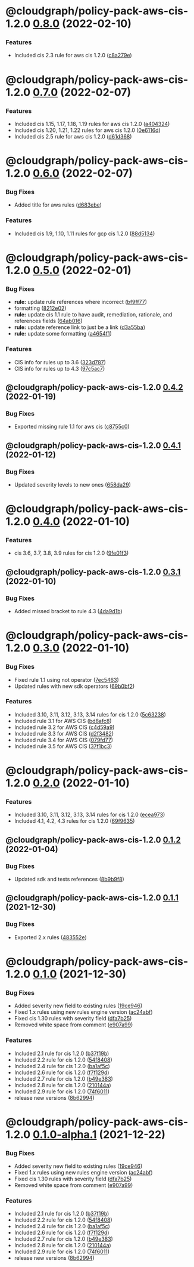 # @cloudgraph/policy-pack-aws-cis-1.2.0 [0.8.0](https://gitlab.com/auto-cloud/cloudgraph/policy-packs/compare/@cloudgraph/policy-pack-aws-cis-1.2.0@0.7.0...@cloudgraph/policy-pack-aws-cis-1.2.0@0.8.0) (2022-02-10)


### Features

* Included cis 2.3 rule for aws cis 1.2.0 ([c8a279e](https://gitlab.com/auto-cloud/cloudgraph/policy-packs/commit/c8a279e5cb8ca84f38aa2db035d8b30a2040efaf))

# @cloudgraph/policy-pack-aws-cis-1.2.0 [0.7.0](https://gitlab.com/auto-cloud/cloudgraph/policy-packs/compare/@cloudgraph/policy-pack-aws-cis-1.2.0@0.6.0...@cloudgraph/policy-pack-aws-cis-1.2.0@0.7.0) (2022-02-07)


### Features

* Included cis 1.15, 1.17, 1.18, 1.19 rules for aws cis 1.2.0 ([a404324](https://gitlab.com/auto-cloud/cloudgraph/policy-packs/commit/a404324dc78c192c0eec6656ecfd45f9867f1f22))
* Included cis 1.20, 1.21, 1.22 rules for aws cis 1.2.0 ([0e6116d](https://gitlab.com/auto-cloud/cloudgraph/policy-packs/commit/0e6116d38f17929e0ee376b2e96d3525e04b5c61))
* Included cis 2.5 rule for aws cis 1.2.0 ([d61d368](https://gitlab.com/auto-cloud/cloudgraph/policy-packs/commit/d61d36818db2478445283516ee9b58f676de4565))

# @cloudgraph/policy-pack-aws-cis-1.2.0 [0.6.0](https://gitlab.com/auto-cloud/cloudgraph/policy-packs/compare/@cloudgraph/policy-pack-aws-cis-1.2.0@0.5.0...@cloudgraph/policy-pack-aws-cis-1.2.0@0.6.0) (2022-02-07)


### Bug Fixes

* Added title for aws rules ([d683ebe](https://gitlab.com/auto-cloud/cloudgraph/policy-packs/commit/d683ebe295c3348783c43881f3e742bcd688fc9d))


### Features

* Included cis 1.9, 1.10, 1.11 rules for gcp cis 1.2.0 ([88d5134](https://gitlab.com/auto-cloud/cloudgraph/policy-packs/commit/88d513443a9dab9fa921d8ad3f648c4ee47a7e42))

# @cloudgraph/policy-pack-aws-cis-1.2.0 [0.5.0](https://gitlab.com/auto-cloud/cloudgraph/policy-packs/compare/@cloudgraph/policy-pack-aws-cis-1.2.0@0.4.2...@cloudgraph/policy-pack-aws-cis-1.2.0@0.5.0) (2022-02-01)


### Bug Fixes

* **rule:** update rule references where incorrect ([bf9ff77](https://gitlab.com/auto-cloud/cloudgraph/policy-packs/commit/bf9ff77172f5b07ea2c33304534b28b9aa128248))
* formatting ([8212e02](https://gitlab.com/auto-cloud/cloudgraph/policy-packs/commit/8212e0289ba1abc252207777fc729c3c0f5652e6))
* **rule:** update cis 1.1 rule to have audit, remediation, rationale, and references fields ([64ab016](https://gitlab.com/auto-cloud/cloudgraph/policy-packs/commit/64ab0164b7bcc441ff0fcadbe518be2dc738cde6))
* **rule:** update reference link to just be a link ([d3a55ba](https://gitlab.com/auto-cloud/cloudgraph/policy-packs/commit/d3a55ba51f707973813d3c35c15b1a1265f9f39c))
* **rule:** update some formatting ([a4654f1](https://gitlab.com/auto-cloud/cloudgraph/policy-packs/commit/a4654f1bcd69766af5e485934e692a18204c26e5))


### Features

* CIS info for rules up to 3.6 ([323d787](https://gitlab.com/auto-cloud/cloudgraph/policy-packs/commit/323d787f453f4d0b5b80335337c3c4aa6e3ec673))
* CIS info for rules up to 4.3 ([97c5ac7](https://gitlab.com/auto-cloud/cloudgraph/policy-packs/commit/97c5ac76813eaf937de4e7dc51cd979a110729b5))

## @cloudgraph/policy-pack-aws-cis-1.2.0 [0.4.2](https://gitlab.com/auto-cloud/cloudgraph/policy-packs/compare/@cloudgraph/policy-pack-aws-cis-1.2.0@0.4.1...@cloudgraph/policy-pack-aws-cis-1.2.0@0.4.2) (2022-01-19)


### Bug Fixes

* Exported missing rule 1.1 for aws cis ([c8755c0](https://gitlab.com/auto-cloud/cloudgraph/policy-packs/commit/c8755c0a8c0a4e17e19a9e084a28005d5956c0a4))

## @cloudgraph/policy-pack-aws-cis-1.2.0 [0.4.1](https://gitlab.com/auto-cloud/cloudgraph/policy-packs/compare/@cloudgraph/policy-pack-aws-cis-1.2.0@0.4.0...@cloudgraph/policy-pack-aws-cis-1.2.0@0.4.1) (2022-01-12)


### Bug Fixes

* Updated severity levels to new ones ([658da29](https://gitlab.com/auto-cloud/cloudgraph/policy-packs/commit/658da29de227fbc4074422ba728b8a07b3ef987b))

# @cloudgraph/policy-pack-aws-cis-1.2.0 [0.4.0](https://gitlab.com/auto-cloud/cloudgraph/policy-packs/compare/@cloudgraph/policy-pack-aws-cis-1.2.0@0.3.1...@cloudgraph/policy-pack-aws-cis-1.2.0@0.4.0) (2022-01-10)


### Features

* cis 3.6, 3.7, 3.8, 3.9 rules for cis 1.2.0 ([9fe01f3](https://gitlab.com/auto-cloud/cloudgraph/policy-packs/commit/9fe01f366e0498ea77acc3c55fa0e8905a3dc9c6))

## @cloudgraph/policy-pack-aws-cis-1.2.0 [0.3.1](https://gitlab.com/auto-cloud/cloudgraph/policy-packs/compare/@cloudgraph/policy-pack-aws-cis-1.2.0@0.3.0...@cloudgraph/policy-pack-aws-cis-1.2.0@0.3.1) (2022-01-10)


### Bug Fixes

* Added missed bracket to rule 4.3 ([4da9d1b](https://gitlab.com/auto-cloud/cloudgraph/policy-packs/commit/4da9d1b21f89838fdf636bebeecdeda674f328e2))

# @cloudgraph/policy-pack-aws-cis-1.2.0 [0.3.0](https://gitlab.com/auto-cloud/cloudgraph/policy-packs/compare/@cloudgraph/policy-pack-aws-cis-1.2.0@0.2.0...@cloudgraph/policy-pack-aws-cis-1.2.0@0.3.0) (2022-01-10)


### Bug Fixes

* Fixed rule 1.1 using not operator ([7ec5463](https://gitlab.com/auto-cloud/cloudgraph/policy-packs/commit/7ec5463c358c5e66cc406980bbbb4fb5777192a2))
* Updated rules with new sdk operators ([69b0bf2](https://gitlab.com/auto-cloud/cloudgraph/policy-packs/commit/69b0bf242ff7539319f881162cb5644b0d2244a6))


### Features

* Included 3.10, 3.11, 3.12, 3.13, 3.14 rules for cis 1.2.0 ([5c63238](https://gitlab.com/auto-cloud/cloudgraph/policy-packs/commit/5c63238385141c19640153cfeab4a28a414e7108))
* Included rule 3.1 for AWS CIS ([bd8afc8](https://gitlab.com/auto-cloud/cloudgraph/policy-packs/commit/bd8afc8d5b2a8c158c7d67b0d80cc87708d13669))
* Included rule 3.2 for AWS CIS ([c4d59a9](https://gitlab.com/auto-cloud/cloudgraph/policy-packs/commit/c4d59a907293655245847d54f78f175df0186c73))
* Included rule 3.3 for AWS CIS ([d2f3482](https://gitlab.com/auto-cloud/cloudgraph/policy-packs/commit/d2f34822054e7d21ed7707dc01d34679dd41a4f2))
* Included rule 3.4 for AWS CIS ([079fd77](https://gitlab.com/auto-cloud/cloudgraph/policy-packs/commit/079fd773fb82f94e4e4f4fc16ea939a68575d54a))
* Included rule 3.5 for AWS CIS ([37f1bc3](https://gitlab.com/auto-cloud/cloudgraph/policy-packs/commit/37f1bc335a4eb92d3014f9e921eeaae053af9d46))

# @cloudgraph/policy-pack-aws-cis-1.2.0 [0.2.0](https://gitlab.com/auto-cloud/cloudgraph/policy-packs/compare/@cloudgraph/policy-pack-aws-cis-1.2.0@0.1.2...@cloudgraph/policy-pack-aws-cis-1.2.0@0.2.0) (2022-01-10)


### Features

* Included 3.10, 3.11, 3.12, 3.13, 3.14 rules for cis 1.2.0 ([ecea973](https://gitlab.com/auto-cloud/cloudgraph/policy-packs/commit/ecea9739f19984b96d96b251670f087baeff14ec))
* Included 4.1, 4.2, 4.3 rules for cis 1.2.0 ([69f9635](https://gitlab.com/auto-cloud/cloudgraph/policy-packs/commit/69f9635e1b1505ff82db579f6cfad2afb2979f05))

## @cloudgraph/policy-pack-aws-cis-1.2.0 [0.1.2](https://gitlab.com/auto-cloud/cloudgraph/policy-packs/compare/@cloudgraph/policy-pack-aws-cis-1.2.0@0.1.1...@cloudgraph/policy-pack-aws-cis-1.2.0@0.1.2) (2022-01-04)


### Bug Fixes

* Updated sdk and tests references ([8b9b9f8](https://gitlab.com/auto-cloud/cloudgraph/policy-packs/commit/8b9b9f8eaca504d1075569c06a8e897c455c0fe4))

## @cloudgraph/policy-pack-aws-cis-1.2.0 [0.1.1](https://gitlab.com/auto-cloud/cloudgraph/policy-packs/compare/@cloudgraph/policy-pack-aws-cis-1.2.0@0.1.0...@cloudgraph/policy-pack-aws-cis-1.2.0@0.1.1) (2021-12-30)


### Bug Fixes

* Exported 2.x rules ([483552e](https://gitlab.com/auto-cloud/cloudgraph/policy-packs/commit/483552ebb3b9dbc01c5306e33a2b720216b94ab4))

# @cloudgraph/policy-pack-aws-cis-1.2.0 [0.1.0](https://gitlab.com/auto-cloud/cloudgraph/policy-packs/compare/@cloudgraph/policy-pack-aws-cis-1.2.0@0.0.0...@cloudgraph/policy-pack-aws-cis-1.2.0@0.1.0) (2021-12-30)


### Bug Fixes

* Added severity new field to existing rules ([19ce946](https://gitlab.com/auto-cloud/cloudgraph/policy-packs/commit/19ce9465726fcc5fffb208e9b430dcecd658347d))
* Fixed 1.x rules using new rules engine version ([ac24abf](https://gitlab.com/auto-cloud/cloudgraph/policy-packs/commit/ac24abfa7ff49cb656a5b62fd7bcfb9847b9f2ae))
* Fixed cis 1.30 rules with severity field ([dfa7b25](https://gitlab.com/auto-cloud/cloudgraph/policy-packs/commit/dfa7b2542603cb038bfc2783cdf11562cab05e2b))
* Removed white space from comment ([e907a99](https://gitlab.com/auto-cloud/cloudgraph/policy-packs/commit/e907a9927ca0356062a13053f05e24f449e715c7))


### Features

* Included 2.1 rule for cis 1.2.0 ([b37f19b](https://gitlab.com/auto-cloud/cloudgraph/policy-packs/commit/b37f19b295438084066141e26b719e8965007042))
* Included 2.2 rule for cis 1.2.0 ([54f8408](https://gitlab.com/auto-cloud/cloudgraph/policy-packs/commit/54f8408610be3590f775eb6bb2ba5377bda9f587))
* Included 2.4 rule for cis 1.2.0 ([ba1af5c](https://gitlab.com/auto-cloud/cloudgraph/policy-packs/commit/ba1af5c094de3c63ac3b9e10dc5689991723c015))
* Included 2.6 rule for cis 1.2.0 ([f7f129d](https://gitlab.com/auto-cloud/cloudgraph/policy-packs/commit/f7f129ded06d0259de5fe013298674545db12d8b))
* Included 2.7 rule for cis 1.2.0 ([b49e383](https://gitlab.com/auto-cloud/cloudgraph/policy-packs/commit/b49e38332d99aff29877f2f7da5fbbca93d7e62b))
* Included 2.8 rule for cis 1.2.0 ([210144a](https://gitlab.com/auto-cloud/cloudgraph/policy-packs/commit/210144ab24eae33c369db84f59b18142d89f352a))
* Included 2.9 rule for cis 1.2.0 ([74f6011](https://gitlab.com/auto-cloud/cloudgraph/policy-packs/commit/74f6011a83a9abe34809c89da45605c321607a8f))
* release new versions ([8b62994](https://gitlab.com/auto-cloud/cloudgraph/policy-packs/commit/8b629948a7f527fcd54f2bff8a54ad42802d5887))

# @cloudgraph/policy-pack-aws-cis-1.2.0 [0.1.0-alpha.1](https://gitlab.com/auto-cloud/cloudgraph/policy-packs/compare/@cloudgraph/policy-pack-aws-cis-1.2.0@0.0.0...@cloudgraph/policy-pack-aws-cis-1.2.0@0.1.0-alpha.1) (2021-12-22)


### Bug Fixes

* Added severity new field to existing rules ([19ce946](https://gitlab.com/auto-cloud/cloudgraph/policy-packs/commit/19ce9465726fcc5fffb208e9b430dcecd658347d))
* Fixed 1.x rules using new rules engine version ([ac24abf](https://gitlab.com/auto-cloud/cloudgraph/policy-packs/commit/ac24abfa7ff49cb656a5b62fd7bcfb9847b9f2ae))
* Fixed cis 1.30 rules with severity field ([dfa7b25](https://gitlab.com/auto-cloud/cloudgraph/policy-packs/commit/dfa7b2542603cb038bfc2783cdf11562cab05e2b))
* Removed white space from comment ([e907a99](https://gitlab.com/auto-cloud/cloudgraph/policy-packs/commit/e907a9927ca0356062a13053f05e24f449e715c7))


### Features

* Included 2.1 rule for cis 1.2.0 ([b37f19b](https://gitlab.com/auto-cloud/cloudgraph/policy-packs/commit/b37f19b295438084066141e26b719e8965007042))
* Included 2.2 rule for cis 1.2.0 ([54f8408](https://gitlab.com/auto-cloud/cloudgraph/policy-packs/commit/54f8408610be3590f775eb6bb2ba5377bda9f587))
* Included 2.4 rule for cis 1.2.0 ([ba1af5c](https://gitlab.com/auto-cloud/cloudgraph/policy-packs/commit/ba1af5c094de3c63ac3b9e10dc5689991723c015))
* Included 2.6 rule for cis 1.2.0 ([f7f129d](https://gitlab.com/auto-cloud/cloudgraph/policy-packs/commit/f7f129ded06d0259de5fe013298674545db12d8b))
* Included 2.7 rule for cis 1.2.0 ([b49e383](https://gitlab.com/auto-cloud/cloudgraph/policy-packs/commit/b49e38332d99aff29877f2f7da5fbbca93d7e62b))
* Included 2.8 rule for cis 1.2.0 ([210144a](https://gitlab.com/auto-cloud/cloudgraph/policy-packs/commit/210144ab24eae33c369db84f59b18142d89f352a))
* Included 2.9 rule for cis 1.2.0 ([74f6011](https://gitlab.com/auto-cloud/cloudgraph/policy-packs/commit/74f6011a83a9abe34809c89da45605c321607a8f))
* release new versions ([8b62994](https://gitlab.com/auto-cloud/cloudgraph/policy-packs/commit/8b629948a7f527fcd54f2bff8a54ad42802d5887))
